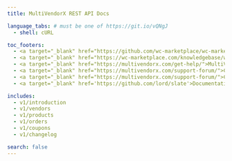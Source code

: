 ```yaml
---
title: MultiVendorX REST API Docs

language_tabs: # must be one of https://git.io/vQNgJ
  - shell: cURL

toc_footers:
  - <a target="_blank" href="https://github.com/wc-marketplace/wc-marketplace.github.io">Contribute to MultiVendorX REST API Docs</a>
  - <a target="_blank" href="https://wc-marketplace.com/knowledgebase/wcmp-hooks-filters/">MultiVendorX Hooks and Filters</a>
  - <a target="_blank" href="https://multivendorx.com/get-help/">MultiVendorX Product Documentation</a>
  - <a target="_blank" href="https://multivendorx.com/support-forum/">Connect to MultiVendorX Support</a>
  - <a target="_blank" href="https://multivendorx.com/support-forum/">Contribute to MultiVendorX </a>
  - <a target="_blank" href='https://github.com/lord/slate'>Documentation Powered by Slate</a>

includes:
  - v1/introduction
  - v1/vendors
  - v1/products
  - v1/orders
  - v1/coupons
  - v1/changelog

search: false
---
```


